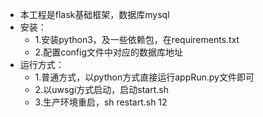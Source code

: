 - 本工程是flask基础框架，数据库mysql
- 安装：
    - 1.安装python3，及一些依赖包，在requirements.txt
    - 2.配置config文件中对应的数据库地址
- 运行方式：
    - 1.普通方式，以python方式直接运行appRun.py文件即可
    - 2.以uwsgi方式启动，启动start.sh
    - 3.生产环境重启，sh restart.sh
    12
